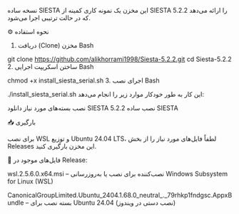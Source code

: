 نسخه ساده SIESTA
این مخزن یک نمونه کاری کمینه از SIESTA 5.2.2 را ارائه می‌دهد که در حالت ترتیبی اجرا می‌شود.

⚙️ نحوه استفاده
1. دریافت (Clone) مخزن
Bash

git clone https://github.com/alikhorrami1998/Siesta-5.2.2.git
cd Siesta-5.2.2
2. ساختن اسکریپت اجرایی
Bash

chmod +x install_siesta_serial.sh
3. اجرای نصب
Bash

./install_siesta_serial.sh
این کار به طور خودکار موارد زیر را انجام می‌دهد:

نصب بسته‌های مورد نیاز
دانلود SIESTA 5.2.2
نصب ساده SIESTA 

📥 بارگیری

برای نصب WSL و توزیع Ubuntu 24.04 LTS، لطفاً فایل‌های مورد نیاز را از بخش Releases این مخزن بارگیری کنید.

📁 فایل‌های موجود در Release:

wsl.2.5.6.0.x64.msi – نصب‌کننده برای نصب یا به‌روزرسانی Windows Subsystem for Linux (WSL)

CanonicalGroupLimited.Ubuntu_2404.1.68.0_neutral_._79rhkp1fndgsc.AppxBundle – بسته نصب برای Ubuntu 24.04 (نصب دستی در ویندوز)
